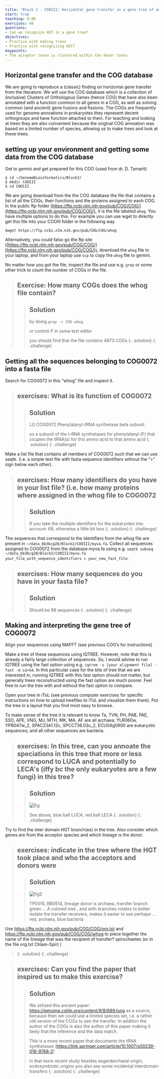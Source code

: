 ```yaml
---
title: "Block 2 - COOIII: Horizontal gene transfer in a gene tree of an aminiacyl-tRNA synthetase"
start: true
teaching: 0:00
exercises: 60
questions: 
- Can we recognize HGT in a gene tree?    
objectives: 
- Practice with making trees
- Practice with recognizing HGT? 
keypoints:
- The acceptor taxon is clustered within the donor taxon 
---
```


## Horizontal gene transfer and the COG database
We are going to reproduce a (classic) finding on horizontal gene transfer from the literature. We will use the COG database which is a collection of (inclusive) Clusters of Orthologous Genes (hence COG) that have also been annotated with a function common to all genes in a COG, as well as solving common (and ancient) gene fusions and fissions. The COGs are frequently used for genome annoations in prokaryotes they represent decent orthogroups and have function attached to them. For teaching and looking at trees they are also convenient because the original COG annoation was based on a limited number of species, allowing us to make trees and look at these trees.

## setting up your environment and getting some data from the COG database 

Get to gemini and get prepared for this COO (used from dr. D. Tamarit)

~~~
$ cd ~/GenomeBioinformatics/Block2/
$ mkdir COOIII
$ cd COOIII
~~~

We are going download from the the COG database the file that contains a list of all the COGs, their functions and the proteins assigned to each COG. In the public ftp folder [https://ftp.ncbi.nlm.nih.gov/pub/COG/COG/](https://ftp.ncbi.nlm.nih.gov/pub/COG/COG/), it is the file labeled `whog`. You have multiple options to do this. For example you can use wget to directly get this file into your COOIII folder in the following way
~~~
$wget https://ftp.ncbi.nlm.nih.gov/pub/COG/COG/whog
~~~

Alternatively, you could falso go the ftp site ([https://ftp.ncbi.nlm.nih.gov/pub/COG/COG/](https://ftp.ncbi.nlm.nih.gov/pub/COG/COG/)), download the `whog` file to your laptop, and from your laptop use `scp` to copy the `whog` file  to gemini. 

No matter how you got the file, inspect the file and use e.g. `grep` or some other trick to count the number of COGs in the file. 

> ## Exercise: How many COGs does the whog file contain?
>
>> ## Solution
>> by doing `grep -c COG whog`
>>
>> or control-F in some text editor 
>>
>> you should find that the file contains 4873 COGs
> {: .solution}
{: .challenge}


## Getting all the sequences belonging to COG0072 into a fasta file

Search for COG0072 in this “whog” file and inspect it.

> ## exercises:  What is its function of COG0072
>
>> ## Solution
>>[J] COG0072 Phenylalanyl-tRNA synthetase beta subunit
>> 
>>so a  subunit of the t-RNA synthetases for phenylalanyl (F) that couples the tRNA(s) for this amino acid to that amino acid
> {: .solution}
{: .challenge}


Make a list file that contains all members of COG0072 such that we can use seqtk. (i.e. a simple text file with fasta sequence identifiers without the “>” sign below each other).

> ## exercises: How many identifiers do you have in your list file? (i.e. how many proteins where assigned in the whog file to COG0072
>
>> ## Solution
>> If you take the multiple identifiers for the eukaryotes into account:  68, otherwise a little bit less
> {: .solution}
{: .challenge}

The sequences that correspond to the identifiers from the whog file are present in `~/data_bb3bcg20/Block2/COOIII/myva.fa`. Collect all sequences assigned to COG0072 from the database myva.fa using e.g. `seqtk subseq ~/data_bb3bcg20/Block2/COOIII/myva.fa your_file_with_sequence_identifiers > your_new_fast_file`.

> ## exercises: How many sequences do you have in your  fasta file?
>> ## Solution
>> Should be 68 sequences
> {: .solution}
{: .challenge}

## Making and interpreting the gene tree of COG0072

Align your sequences using MAFFT (see previous COO’s for instructions)

Make a tree of these sequences using IQTREE. However, note that this is already a fairly large collection of sequences. So, I would advise to run IQTREE using the fast option using e.g. `iqtree -s [your alignment file] -fast -m LG+G4`. In this particular case for the bits of tree that we are interested in, running IQTREE with this fast option should not matter, but generally trees reconstructed using the fast option are much poorer. Feel free to run the tree with and without the fast option to compare.

Open your tree in iToL (see previous computer exercises for specific instructions on how to upload treefiles to iToL and visualize them there). Put the tree in a layout that you find most easy to browse. 

To make sense of the tree it is relevant to know Ta, TVN, PH, PAB, PAE, SSO, APE, VNG, MJ, MTH, MK, MA, AF are all archaea; YLR060w, YPR047w_2, SPAC23A1.12c, SPCC736.03c_2, ECU04g0900 are eukaryotic sequences; and all other sequences are bacteria. 

> ## exercises:  In this tree, can you annoate the speciations in this tree that more or less correspond to  LUCA and potentially to LECA's (iffy bc the only eukaryotes are a few fungi)  in this tree?
>
>> ## Solution
>> ![fig](../fig/block2_lucalecaleca.png)
>> 
>> See above, blue ball LUCA, red ball LECA
> {: .solution}
{: .challenge}

Try to find the inter domain HGT branch(es) in the tree. Also consider which genes are from the acceptor species and which lineage is the donor. 



 
> ## exercises: indicate in the tree where the HGT took place and who the acceptors and donors were 
>
>> ## Solution
>> ![fig2](../fig/block2_transfer.png)
>>
>> TP0015, BB0514, lineage donor is archaea, transfer branch green … 
>> A colored tree , and with branches rotates to better isolate the transfer receivers, makes it easier to see perhaps …  red, archaea, blue bacteria
>> 
Use https://ftp.ncbi.nlm.nih.gov/pub/COG/COG/org.txt and https://ftp.ncbi.nlm.nih.gov/pub/COG/COG/whog to piece together the name of the lineage that was the recipient of transfer? 
spirochaetes (or in the file org.txt Chlam-Spir)
)
> {: .solution}
{: .challenge}

> ## exercises:  Can you find the paper that inspired us to make this exercise? 
>
>> ## Solution
>>We utilized this ancient paper: https://genome.cshlp.org/content/9/8/689.long as a source, because then we could use a limited species set, i.e. a rather old version of the COGs to see the transfer. In addition the author of the COGs is also the author of this paper making it likely that the inference and the data match.
>>
>>This is a more recent paper that documents the tRNA synthetases
>> (https://link.springer.com/article/10.1007/s00239-016-9768-2)
>> 
>> in that more recent study besides asgardarchaeal origin, endosymbiotic origins you also see some incidental interdomain transfers
> {: .solution}
{: .challenge}


